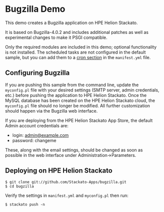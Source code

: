 # Bugzilla Demo

This demo creates a Bugzilla application on HPE Helion Stackato.

It is based on Bugzilla-4.0.2 and includes additional patches as well
as experimental changes to make it PSGI compatible.

Only the required modules are included in this demo; optional
functionality is not installed. The scheduled tasks are not configured
in the default sample, but you can add them to a [cron
section](http://docs.stackato.com/deploy/index.html#deploy-crontab) in
the `manifest.yml` file.

## Configuring Bugzilla

If you are pushing this sample from the command line, update the
`myconfig.pl` file with your desired settings (SMTP server, admin
credentials, etc.) before pushing the application to HPE Helion Stackato. Once the
MySQL database has been created on the HPE Helion Stackato cloud, the `myconfig.pl`
file should no longer be modified. All further customization should
happen via the Bugzilla web interface.

If you are deploying from the HPE Helion Stackato App Store, the default Admin
account credentials are:

 * login: admin@example.com
 * password: changeme
 
These, along with the email settings, should be changed as soon as
possible in the web interface under Administration->Parameters.

## Deploying on HPE Helion Stackato

    $ git clone git://github.com/Stackato-Apps/bugzilla.git
    $ cd bugzilla

Verify the settings in `manifest.yml` and `myconfig.pl` then run:

    $ stackato push -n

